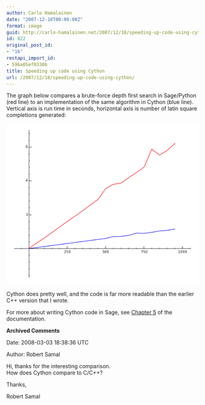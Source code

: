 ```yaml
---
author: Carlo Hamalainen
date: "2007-12-18T00:00:00Z"
format: image
guid: http://carlo-hamalainen.net/2007/12/18/speeding-up-code-using-cython/
id: 822
original_post_id:
- "16"
restapi_import_id:
- 596a05ef0330b
title: Speeding up code using Cython
url: /2007/12/18/speeding-up-code-using-cython/
---
```

The graph below compares a brute-force depth first search in Sage/Python (red line) to an implementation of the same algorithm in Cython (blue line). Vertical axis is run time in seconds, horizontal axis is number of latin square completions generated:

![](/stuff/myfiles/py_v_pyrex.png) 

Cython does pretty well, and the code is far more readable than the earlier C++ version that I wrote.

For more about writing Cython code in Sage, see [Chapter 5](http://sagemath.org/doc/html/prog/node32.html) of the documentation.

**Archived Comments**

Date: 2008-03-03 18:38:36 UTC

Author: Robert Samal

Hi, thanks for the interesting comparison.  
How does Cython compare to C/C++?

Thanks,

Robert Samal
